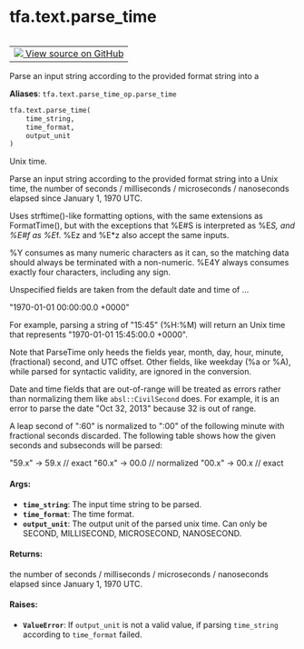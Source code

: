 <div itemscope itemtype="http://developers.google.com/ReferenceObject">
<meta itemprop="name" content="tfa.text.parse_time" />
<meta itemprop="path" content="Stable" />
</div>

# tfa.text.parse_time

<!-- Insert buttons and diff -->

<table class="tfo-notebook-buttons tfo-api" align="left">

<td>
  <a target="_blank" href="https://github.com/tensorflow/addons/tree/r0.7/tensorflow_addons/text/parse_time_op.py#L30-L86">
    <img src="https://www.tensorflow.org/images/GitHub-Mark-32px.png" />
    View source on GitHub
  </a>
</td></table>



<!-- Equality marker -->
Parse an input string according to the provided format string into a

**Aliases**: `tfa.text.parse_time_op.parse_time`

``` python
tfa.text.parse_time(
    time_string,
    time_format,
    output_unit
)
```



<!-- Placeholder for "Used in" -->
Unix time.

Parse an input string according to the provided format string into a Unix
time, the number of seconds / milliseconds / microseconds / nanoseconds
elapsed since January 1, 1970 UTC.

Uses strftime()-like formatting options, with the same extensions as
FormatTime(), but with the exceptions that %E#S is interpreted as %E*S, and
%E#f as %E*f.  %Ez and %E*z also accept the same inputs.

%Y consumes as many numeric characters as it can, so the matching
data should always be terminated with a non-numeric. %E4Y always
consumes exactly four characters, including any sign.

Unspecified fields are taken from the default date and time of ...

  "1970-01-01 00:00:00.0 +0000"

For example, parsing a string of "15:45" (%H:%M) will return an
Unix time that represents "1970-01-01 15:45:00.0 +0000".

Note that ParseTime only heeds the fields year, month, day, hour,
minute, (fractional) second, and UTC offset.  Other fields, like
weekday (%a or %A), while parsed for syntactic validity, are
ignored in the conversion.

Date and time fields that are out-of-range will be treated as
errors rather than normalizing them like `absl::CivilSecond` does.
For example, it is an error to parse the date "Oct 32, 2013"
because 32 is out of range.

A leap second of ":60" is normalized to ":00" of the following
minute with fractional seconds discarded.  The following table
shows how the given seconds and subseconds will be parsed:

  "59.x" -> 59.x  // exact
  "60.x" -> 00.0  // normalized
  "00.x" -> 00.x  // exact

#### Args:


* <b>`time_string`</b>: The input time string to be parsed.
* <b>`time_format`</b>: The time format.
* <b>`output_unit`</b>: The output unit of the parsed unix time. Can only be SECOND,
  MILLISECOND, MICROSECOND, NANOSECOND.


#### Returns:

the number of seconds / milliseconds / microseconds / nanoseconds elapsed
  since January 1, 1970 UTC.



#### Raises:


* <b>`ValueError`</b>: If `output_unit` is not a valid value,
  if parsing `time_string` according to `time_format` failed.

